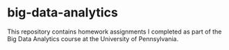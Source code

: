 # big-data-analytics
This repository contains homework assignments I completed as part of the Big Data Analytics course at the University of Pennsylvania.
